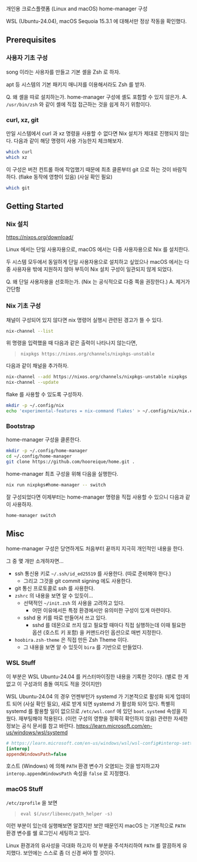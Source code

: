 개인용 크로스플랫폼 (Linux and macOS) home-manager 구성

WSL (Ubuntu-24.04), macOS Sequoia 15.3.1 에 대해서만 정상 작동을 확인했다.

## Prerequisites

### 사용자 기초 구성

song 이라는 사용자를 만들고 기본 셸을 Zsh 로 하자.

apt 등 시스템의 기본 패키지 매니저를 이용해서라도 Zsh 를 받자.

Q. 왜 셸을 따로 설치하는가. home-manager 구성에 셸도 포함할 수 있지 않은가.
A. `/usr/bin/zsh` 와 같이 셸에 직접 접근하는 것을 쉽게 하기 위함이다.

### curl, xz, git

만일 시스템에서 curl 과 xz 명령을 사용할 수 없다면
Nix 설치가 제대로 진행되지 않는다.
다음과 같이 해당 명령이 사용 가능한지 체크해보자.

```bash
which curl
which xz
```

이 구성은 버전 컨트롤 하에 작업했기 때문에
최초 클론부터 git 으로 하는 것이 바람직하다.
(flake 동작에 영향이 있음)
(사실 확인 필요)

```bash
which git
```

## Getting Started

### Nix 설치

https://nixos.org/download/

Linux 에서는 단일 사용자용으로, macOS 에서는 다중 사용자용으로 Nix 를 설치한다.

두 시스템 모두에서 동일하게 단일 사용자용으로 설치하고 싶었으나
macOS 에서는 다중 사용자용 밖에 지원하지 않아 부득이 Nix 설치 구성이 일관되지 않게 되었다.

Q. 왜 단일 사용자용을 선호하는가. (Nix 는 공식적으로 다중 쪽을 권장한다.)
A. 제거가 간단함

### Nix 기초 구성

채널이 구성되어 있지 않다면 nix 명령어 실행시 관련된 경고가 뜰 수 있다.

```bash
nix-channel --list
```

위 명령을 입력했을 때 다음과 같은 출력이 나타나지 않는다면,

> `nixpkgs https://nixos.org/channels/nixpkgs-unstable`

다음과 같이 채널을 추가하자.

```bash
nix-channel --add https://nixos.org/channels/nixpkgs-unstable nixpkgs
nix-channel --update
```

flake 를 사용할 수 있도록 구성하자.

```bash
mkdir -p ~/.config/nix
echo 'experimental-features = nix-command flakes' > ~/.config/nix/nix.conf
```

### Bootstrap

home-manager 구성을 클론한다.

```bash
mkdir -p ~/.config/home-manager
cd ~/.config/home-manager
git clone https://github.com/hooreique/home.git .
```

home-manager 최초 구성을 위해 다음을 실행한다.

```bash
nix run nixpkgs#home-manager -- switch
```

잘 구성되었다면 이제부터는 home-manager 명령을 직접 사용할 수 있으니 다음과 같이 사용하자.

```bash
home-manager switch
```

## Misc

home-manager 구성은 당연하게도 처음부터 끝까지 지극히 개인적인 내용을 한다.

그 중 몇 개만 소개하자면...

- ssh 통신용 키로 `~/.ssh/id_ed25519` 를 사용한다. (따로 준비해야 한다.)
  - 그리고 그것을 git commit signing 에도 사용한다.
- git 통신 프로토콜로 ssh 를 사용한다.
- `zshrc` 의 내용을 보면 알 수 있듯이...
  - 선택적인 `~/init.zsh` 의 사용을 고려하고 있다.
    - 어떤 이유에서든 특정 환경에서만 유의미한 구성이 있게 마련이다.
  - sshd 용 키를 따로 만들어서 쓰고 있다.
    - sshd 를 데몬으로 쓰지 않고 필요할 때마다 직접 실행하는데 이때 필요한 옵션 (호스트 키 포함) 을 커맨드라인 옵션으로 매번 지정한다.
- `hoobira.zsh-theme` 은 직접 만든 Zsh Theme 이다.
  - 그 내용을 보면 알 수 있듯이 `bira` 를 기반으로 만들었다.

### WSL Stuff

이 부분은 WSL Ubuntu-24.04 를 커스터마이징한 내용을 기록한 것이다.
(별로 한 게 없고 이 구성과의 충돌 여지도 적을 것이지만)

WSL Ubuntu-24.04 의 경우 언젠부턴가 systemd 가 기본적으로 활성화 되게 업데이트 되어 (사실 확인 필요),
새로 받게 되면 systemd 가 활성화 되어 있다.
특별히 systemd 를 활용할 일이 없으므로 `/etc/wsl.conf` 에 있던 `boot.systemd` 속성을 지웠다.
재부팅해야 적용된다.
(이런 구성의 영향을 정확히 확인하지 않음)
관련한 자세한 정보는 공식 문서를 참고 바란다. https://learn.microsoft.com/en-us/windows/wsl/systemd

```ini
# https://learn.microsoft.com/en-us/windows/wsl/wsl-config#interop-settings
[interop]
appendWindowsPath=false
```

호스트 (Windows) 에 의해 `PATH` 환경 변수가 오염되는 것을 방지하고자
`interop.appendWindowsPath` 속성을 `false` 로 지정했다.

### macOS Stuff

`/etc/zprofile` 을 보면

> `eval $(/usr/libexec/path_helper -s)`

이런 부분이 있는데 실행해보면 알겠지만
보안 때문인지 macOS 는 기본적으로 `PATH` 환경 변수를 쉘 로그인시 세팅하고 있다.

Linux 환경과의 유사성을 극대화 하고자 이 부분을 주석처리하여 `PATH` 를 깔끔하게 유지했다.
보안에는 스스로 좀 더 신경 써야 할 것이다.
